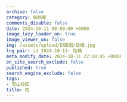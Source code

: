 ```yaml
---
archive: false
category: 猫档案
comments_disable: false
date: 2024-10-11 00:00:00 +0000
image_lazy_loader_on: true
image_viewer_on: false
img: /assets/upload/封面图/饭桶.jpg
lng_pair: id_2024-10-11-_饭桶
meta_modify_date: 2024-10-11 22:10:45 +0800
on_site_search_exclude: false
published: true
search_engine_exclude: false
tags:
- 宝山校区
title: 吃
---
```


